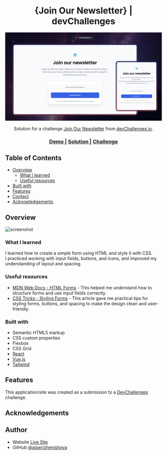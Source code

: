 <!-- Please update value in the {}  -->

<h1 align="center">{Join Our Newsletter} | devChallenges</h1>

![Thumbnail for the Join Our Newsletter coding challenge](./thumbnail.jpg)

<div align="center">
   Solution for a challenge <a href="https://devchallenges.io/challenge/join-our-newsletter" target="_blank">Join Our Newsletter</a> from <a href="http://devchallenges.io" target="_blank">devChallenges.io</a>.
</div>

<div align="center">
  <h3>
    <a href="{https://aiperizhenishova.github.io/join-our-newsletter/}">
      Demo
    </a>
    <span> | </span>
    <a href="{https://github.com/aiperizhenishova/join-our-newsletter.git}">
      Solution
    </a>
    <span> | </span>
    <a href="https://devchallenges.io/challenge/join-our-newsletter">
      Challenge
    </a>
  </h3>
</div>

<!-- TABLE OF CONTENTS -->

## Table of Contents

- [Overview](#overview)
  - [What I learned](#what-i-learned)
  - [Useful resources](#useful-resources)
- [Built with](#built-with)
- [Features](#features)
- [Contact](#contact)
- [Acknowledgements](#acknowledgements)

<!-- OVERVIEW -->

## Overview

![screenshot](screenshot.png)

<!--
Introduce your projects by taking a screenshot or a gif. Try to tell visitors a story about your project by answering:

- What have you learned/improved?
- Your wisdom? :)
-->

### What I learned

I learned how to create a simple form using HTML and style it with CSS.  
I practiced working with input fields, buttons, and icons, and improved my understanding of layout and spacing.

### Useful resources

- [MDN Web Docs - HTML Forms](https://developer.mozilla.org/en-US/docs/Learn/Forms) - This helped me understand how to structure forms and use input fields correctly.
- [CSS Tricks - Styling Forms](https://css-tricks.com/complete-guide-to-forms/) - This article gave me practical tips for styling forms, buttons, and spacing to make the design clean and user-friendly.

### Built with

<!-- This section should list any major frameworks that you built your project using. Here are a few examples.-->

- Semantic HTML5 markup
- CSS custom properties
- Flexbox
- CSS Grid
- [React](https://reactjs.org/)
- [Vue.js](https://vuejs.org/)
- [Tailwind](https://tailwindcss.com/)

## Features

<!-- List the features of your application or follow the template. Don't share the figma file here :) -->

This application/site was created as a submission to a [DevChallenges](https://devchallenges.io/challenges-dashboard) challenge.

## Acknowledgements

<!-- This section should list any articles or add-ons/plugins that helps you to complete the project. This is optional but it will help you in the future. For exmpale -->

## Author

- Website [Live Site](https://aiperizhenishova.github.io/join-our-newsletter/})
- GitHub [@aiperizhenishova](https://github.com/aiperizhenishova})
